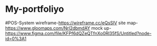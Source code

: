 # My-portfoliyo
#POS-System
wireframe-https://wireframe.cc/eQsSlV
site map-https://www.gloomaps.com/Nrl2dbmdAY
mock up-https://www.figma.com/file/KFPf6dQZeQTfnXo0Rl35fS/Untitled?node-id=0%3A1
